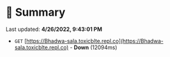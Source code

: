 # 📖 Summary
Last updated: **4/26/2022, 9:43:01 PM**

- `GET` [https://Bhadwa-sala.toxicblte.repl.co](https://Bhadwa-sala.toxicblte.repl.co) - **Down** (12094ms)
